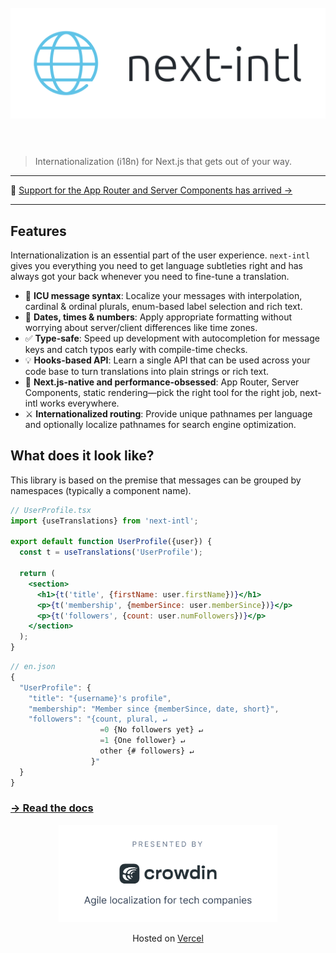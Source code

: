 <h1 align="center">
  <br>
  <a href="https://next-intl-docs.vercel.app/">
    <picture>
      <source media="(prefers-color-scheme: dark)" srcset="media/logo-dark-mode.svg">
      <source media="(prefers-color-scheme: light)" srcset="media/logo.svg">
      <img alt="next-intl" src="media/logo.svg" width="600">
    </picture>
  </a>
  <br>
  <br>
</h1>

> Internationalization (i18n) for Next.js that gets out of your way.

<hr />

📣 [Support for the App Router and Server Components has arrived →](https://next-intl-docs.vercel.app/docs/getting-started/app-router)

<hr />

## Features

Internationalization is an essential part of the user experience. `next-intl` gives you everything you need to get language subtleties right and has always got your back whenever you need to fine-tune a translation.

- 🌟 **ICU message syntax**: Localize your messages with interpolation, cardinal & ordinal plurals, enum-based label selection and rich text.
- 📅 **Dates, times & numbers**: Apply appropriate formatting without worrying about server/client differences like time zones.
- ✅ **Type-safe**: Speed up development with autocompletion for message keys and catch typos early with compile-time checks.
- 💡 **Hooks-based API**: Learn a single API that can be used across your code base to turn translations into plain strings or rich text.
- 🚀 **Next.js-native and performance-obsessed**: App Router, Server Components, static rendering—pick the right tool for the right job, next-intl works everywhere.
- ⚔️ **Internationalized routing**: Provide unique pathnames per language and optionally localize pathnames for search engine optimization.

## What does it look like?

This library is based on the premise that messages can be grouped by namespaces (typically a component name).

```jsx
// UserProfile.tsx
import {useTranslations} from 'next-intl';
 
export default function UserProfile({user}) {
  const t = useTranslations('UserProfile');
 
  return (
    <section>
      <h1>{t('title', {firstName: user.firstName})}</h1>
      <p>{t('membership', {memberSince: user.memberSince})}</p>
      <p>{t('followers', {count: user.numFollowers})}</p>
    </section>
  );
}
```

```js
// en.json
{
  "UserProfile": {
    "title": "{username}'s profile",
    "membership": "Member since {memberSince, date, short}",
    "followers": "{count, plural, ↵
                    =0 {No followers yet} ↵
                    =1 {One follower} ↵
                    other {# followers} ↵
                  }"
  }
}
```

### [→ Read the docs](https://next-intl-docs.vercel.app/)

<div align="center">
  <a href="https://next-intl-docs.vercel.app/redirect?href=https://crowdin.com" target="_blank">
    <img width="350" src="media/partner.svg" alt="Crowdin logo">
  </a>
  <br>
  <p>Hosted on <a href="https://vercel.com?utm_source=next-intl&utm_campaign=oss">Vercel</a></p>
</div>
